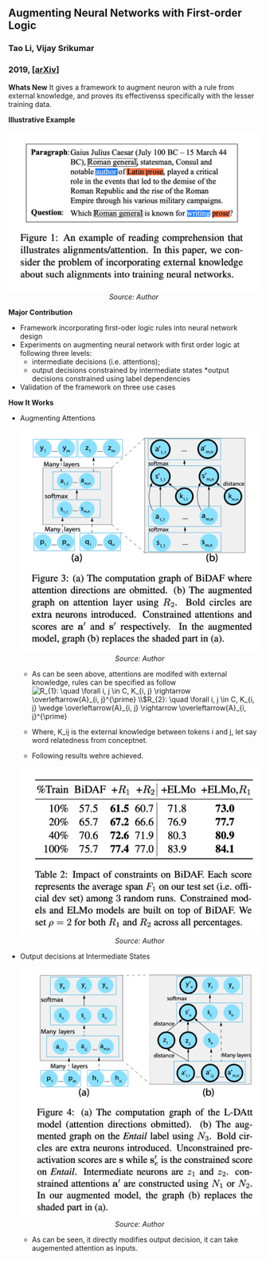 ## Augmenting Neural Networks with First-order Logic
### Tao Li, Vijay Srikumar
### 2019, [[arXiv](https://arxiv.org/pdf/1906.06298.pdf)]

**Whats New**
It gives a framework to augment neuron with a rule from external knowledge, and proves its effectivenss specifically with the lesser training data.

**Illustrative Example**
    <p align="center">
    <img width=600 src="images/first_order_logic_example.png">
    <em>Source: Author</em>
    </p>


**Major Contribution**
* Framework incorporating first-oder logic rules into neural network design
* Experiments on augmenting neural network with first order logic at following three levels:
    * intermediate decisions (i.e. attentions);
    * output decisions constrained by intermediate states
    *output decisions constrained using label dependencies
* Validation of the framework on three use cases

**How It Works**
* Augmenting Attentions
    <p align="center">
    <img width=600 src="images/first_order_logic_attention.png">
    <em>Source: Author</em>
    </p>

    * As can be seen above, attentions are modifed with external knowledge, rules can be specified as follow
        <img src="https://i.upmath.me/svg/R_%7B1%7D%3A%20%5Cquad%20%5Cforall%20i%2C%20j%20%5Cin%20C%2C%20K_%7Bi%2C%20j%7D%20%5Crightarrow%20%5Coverleftarrow%7BA%7D_%7Bi%2C%20j%7D%5E%7B%5Cprime%7D%20%5C%5C%0A%24R_%7B2%7D%3A%20%5Cquad%20%5Cforall%20i%2C%20j%20%5Cin%20C%2C%20K_%7Bi%2C%20j%7D%20%5Cwedge%20%5Coverleftarrow%7BA%7D_%7Bi%2C%20j%7D%20%5Crightarrow%20%5Coverleftarrow%7BA%7D_%7Bi%2C%20j%7D%5E%7B%5Cprime%7D" alt="R_{1}: \quad \forall i, j \in C, K_{i, j} \rightarrow \overleftarrow{A}_{i, j}^{\prime} \\$R_{2}: \quad \forall i, j \in C, K_{i, j} \wedge \overleftarrow{A}_{i, j} \rightarrow \overleftarrow{A}_{i, j}^{\prime}" />

    * Where, K_ij is the external knowledge between tokens i and j, let say word relatedness from conceptnet.

    * Following results wehre achieved.
    <p align="center">
    <img width=600 src="images/first_order_logic_attention_results.png">
    <em>Source: Author</em>
    </p>

* Output decisions at Intermediate States
    <p align="center">
    <img width=600 src="images/first_order_logic_intermediate_output.png">
    <em>Source: Author</em>
    </p>

    * As can be seen, it directly modifies output decision, it can take augemented attention as inputs.





